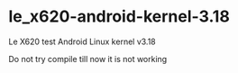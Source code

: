 # le_x620-android-kernel-3.18
Le X620 test Android Linux kernel v3.18

Do not try compile till now it is not working
